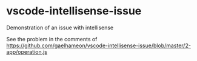# vscode-intellisense-issue
Demonstration of an issue with intellisense

See the problem in the comments of https://github.com/gaelhameon/vscode-intellisense-issue/blob/master/2-app/operation.js
